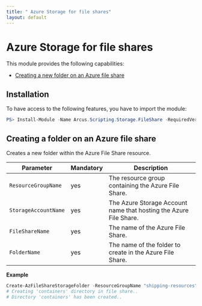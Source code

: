 ```yaml
---
title: " Azure Storage for file shares"
layout: default
---
```


# Azure Storage for file shares

This module provides the following capabilities:
- [Creating a new folder on an Azure file share](#creating-a-folder-on-an-azure-file-share)

## Installation

To have access to the following features, you have to import the module:

```powershell
PS> Install-Module -Name Arcus.Scripting.Storage.FileShare -RequiredVersion 0.3.0
```

## Creating a folder on an Azure file share

Creates a new folder within the Azure File Share resource.

| Parameter            | Mandatory | Description                                                             |
| -------------------- | --------- | ----------------------------------------------------------------------- |
| `ResourceGroupName`  | yes       | The resource group containing the Azure File Share.                     |
| `StorageAccountName` | yes       | The Azure Storage Account name that hosting the Azure File Share. |
| `FileShareName`      | yes       | The name of the Azure File Share.                                       |
| `FolderName`         | yes       | The name of the folder to create in the Azure File Share.               |

**Example**

```powershell
Create-AzFileShareStorageFolder -ResourceGroupName "shipping-resources" -StorageAccountName "tracking-account-storage" -FileShareName "returned" -FolderName "containers"
# Creating 'containers' directory in file share..
# Directory 'containers' has been created..
```

